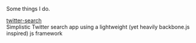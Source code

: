 Some things I do.

[twitter-search](http://s3.amazonaws.com/Costo/twitter-search/index.html)  
Simplistic Twitter search app using a lightweight (yet heavily backbone.js inspired) js framework 